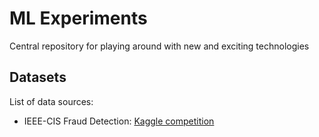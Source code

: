 # ML Experiments

Central repository for playing around with new and exciting technologies

## Datasets

List of data sources:
- IEEE-CIS Fraud Detection: [Kaggle competition](https://www.kaggle.com/c/ieee-fraud-detection/data)
